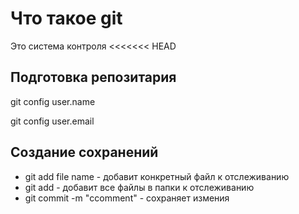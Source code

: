 # Что такое git
Это система контроля 
<<<<<<< HEAD
## Подготовка репозитария
 git config user.name

 git config user.email

## Создание сохранений 
* git add file name - добавит конкретный файл к отслеживанию
* git add - добавит все файлы в папки к отслеживанию
* git commit -m "сcomment" - сохраняет измения 
##

##

##

##

##

##




>>>>>>> 

